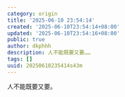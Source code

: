 ```yaml
---
category: origin
title: '2025-06-10 23:54:14'
created: '2025-06-10T23:54:14+08:00'
updated: '2025-06-10T23:54:16+08:00'
public: true
author: dkphhh
description: 人不能既要又要……
tags: []
uuid: 20250610235414s43m
---
```


人不能既要又要。
